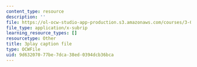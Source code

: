 ```yaml
---
content_type: resource
description: ''
file: https://ol-ocw-studio-app-production.s3.amazonaws.com/courses/3-091sc-introduction-to-solid-state-chemistry-fall-2010/9d63207077be7dca38ed0394dcb36bca_StY_01uUFSY.srt
file_type: application/x-subrip
learning_resource_types: []
resourcetype: Other
title: 3play caption file
type: OCWFile
uid: 9d632070-77be-7dca-38ed-0394dcb36bca
---
```

